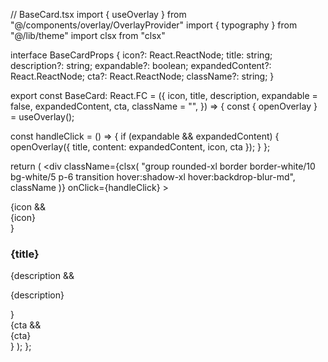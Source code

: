 // BaseCard.tsx
import { useOverlay } from "@/components/overlay/OverlayProvider"
import { typography } from "@/lib/theme"
import clsx from "clsx"

interface BaseCardProps {
  icon?: React.ReactNode;
  title: string;
  description?: string;
  expandable?: boolean;
  expandedContent?: React.ReactNode;
  cta?: React.ReactNode;
  className?: string;
}

export const BaseCard: React.FC<BaseCardProps> = ({
  icon,
  title,
  description,
  expandable = false,
  expandedContent,
  cta,
  className = "",
}) => {
  const { openOverlay } = useOverlay();

  const handleClick = () => {
    if (expandable && expandedContent) {
      openOverlay({ title, content: expandedContent, icon, cta });
    }
  };

  return (
    <div
      className={clsx(
        "group rounded-xl border border-white/10 bg-white/5 p-6 transition hover:shadow-xl hover:backdrop-blur-md",
        className
      )}
      onClick={handleClick}
    >
      <div className="flex items-start gap-4">
        {icon && <div className={typography.icon}>{icon}</div>}
        <div>
          <h3 className="text-white font-semibold text-lg">{title}</h3>
          {description && <p className="text-sm text-white/70 mt-1">{description}</p>}
        </div>
      </div>
      {cta && <div className="mt-6 text-sm text-white/80">{cta}</div>}
    </div>
  );
};

